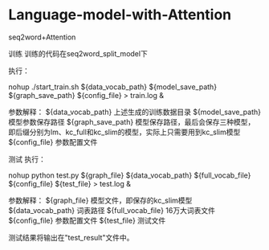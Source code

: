 # Language-model-with-Attention
seq2word+Attention

训练
训练的代码在seq2word_split_model下

执行： 

nohup ./start_train.sh ${data_vocab_path} ${model_save_path} ${graph_save_path} ${config_file} > train.log &

参数解释：
${data_vocab_path} 上述生成的训练数据目录
${model_save_path} 模型参数保存路径
${graph_save_path} 模型保存路径，最后会保存三种模型，即后缀分别为lm、kc_full和kc_slim的模型，实际上只需要用到kc_slim模型
${config_file} 参数配置文件

测试
执行：

nohup python test.py ${graph_file} ${data_vocab_path} ${full_vocab_file} ${config_file} ${test_file} > test.log &

参数解释：
${graph_file} 模型文件，即保存的kc_slim模型  
${data_vocab_path} 词表路径
${full_vocab_file} 16万大词表文件
${config_file} 参数配置文件
${test_file} 测试文件

测试结果将输出在"test_result"文件中。
